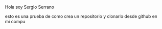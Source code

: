 Hola soy Sergio Serrano

esto es una prueba de como crea un repositorio y clonarlo desde github en mi compu
